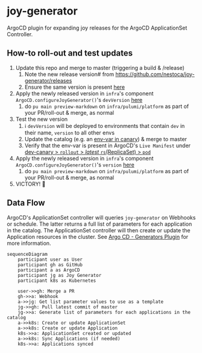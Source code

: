 # joy-generator

ArgoCD plugin for expanding joy releases for the ArgoCD ApplicationSet Controller.

## How-to roll-out and test updates

1. Update this repo and merge to master (triggering a build & /release)
    1. Note the new release version# from https://github.com/nestoca/joy-generator/releases
    2. Ensure the same version is present [here](https://nestoca.github.io/joy-generator/index.yaml)
2. Apply the newly released version in `infra`'s component `ArgoCD.configureJoyGenerator()`'s `devVersion` [here](https://github.com/nestoca/infra/blob/c25905374ec678ec21ce468cb00628b572f70838/pulumi/platform/components/ArgoCD.ts#L478)
    1. do `pu main preview-markdown` on `infra/pulumi/platform` as part of your PR/roll-out & merge, as normal
4. Test the new version
    1. ℹ️ `devVersion` will be deployed to environments that contain `dev` in their name, `version` to all other envs
    2. Update the catalog (e.g. an [env-var in canary](https://github.com/nestoca/catalog/blob/bd549614d8ae932d92e43576031d288a8bba474d/environments/dev/releases/platform/canary.yaml#L80-L82)) & merge to master
    3. Verify that the env-var is present in ArgoCD's `Live Manifest` under [dev-canary > `rollout` > _latest_ `rs`(ReplicaSet) > `pod`](https://argocd.platform.nesto.ca/applications/dev-canary)
5. Apply the newly released version in `infra`'s component `ArgoCD.configureJoyGenerator()`'s `version` [here](https://github.com/nestoca/infra/blob/c25905374ec678ec21ce468cb00628b572f70838/pulumi/platform/components/ArgoCD.ts#L477)
    1. do `pu main preview-markdown` on `infra/pulumi/platform` as part of your PR/roll-out & merge, as normal
6. VICTORY! 💪


## Data Flow

ArgoCD's ApplicationSet controller will queries `joy-generator` on Webhooks or schedule. The latter returns a full list of parameters for each application in the catalog. The ApplicationSet controller will then create or update the Application resources in the cluster. See [Argo CD - Generators
Plugin](https://argo-cd.readthedocs.io/en/latest/operator-manual/applicationset/Generators-Plugin/) for more information.

```mermaid
sequenceDiagram
    participant user as User
    participant gh as GitHub
    participant a as ArgoCD
    participant jg as Joy Generator
    participant k8s as Kubernetes

    user->>gh: Merge a PR
    gh->>a: Webhook
    a->>jg: Get list parameter values to use as a template
    jg->>gh: Pull latest commit of master
    jg->>a: Generate list of parameters for each applications in the catalog
    a->>k8s: Create or update ApplicationSet
    a->>k8s: Create or update Application
    k8s->>a: ApplicationSet created or updated
    a->>k8s: Sync Applications (if needed)
    k8s->>a: Applications synced

```
